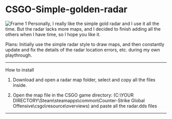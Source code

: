 # CSGO-Simple-golden-radar
![Frame 1](https://user-images.githubusercontent.com/17900420/184316170-454a1494-58ad-43be-ae68-1fe4205e22e7.png)
Personally, I really like the simple gold radar and I use it all the time. But the radar lacks more maps, and I decided to finish adding all the others when I have time, so I hope you like it.

Plans:
Initially use the simple radar style to draw maps, and then constantly update and fix the details of the radar location errors, etc. during my own playthrough.


---------------------------------
How to install

1) Download and open a radar map folder, select and copy all the files inside.

2) Open the map file in the CSGO game directory: (C:\YOUR DIRECTORY\Steam\steamapps\common\Counter-Strike Global Offensive\csgo\resource\overviews) and paste all the radar.dds files
---------------------------------

